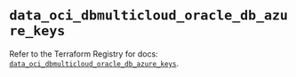 # `data_oci_dbmulticloud_oracle_db_azure_keys`

Refer to the Terraform Registry for docs: [`data_oci_dbmulticloud_oracle_db_azure_keys`](https://registry.terraform.io/providers/hashicorp/oci/7.19.0/docs/data-sources/dbmulticloud_oracle_db_azure_keys).
